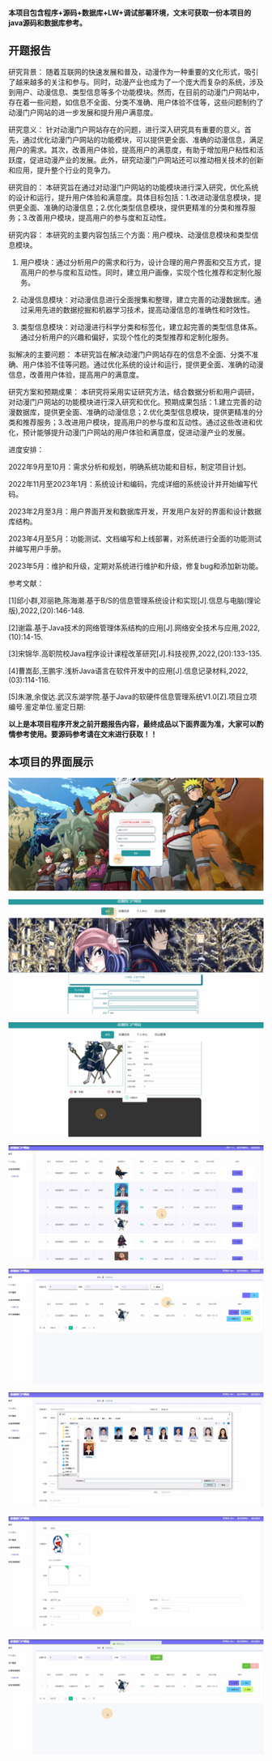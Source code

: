 ****本项目包含程序+源码+数据库+LW+调试部署环境，文末可获取一份本项目的java源码和数据库参考。****

## ******开题报告******

研究背景：
随着互联网的快速发展和普及，动漫作为一种重要的文化形式，吸引了越来越多的关注和参与。同时，动漫产业也成为了一个庞大而复杂的系统，涉及到用户、动漫信息、类型信息等多个功能模块。然而，在目前的动漫门户网站中，存在着一些问题，如信息不全面、分类不准确、用户体验不佳等，这些问题制约了动漫门户网站的进一步发展和提升用户满意度。

研究意义：
针对动漫门户网站存在的问题，进行深入研究具有重要的意义。首先，通过优化动漫门户网站的功能模块，可以提供更全面、准确的动漫信息，满足用户的需求。其次，改善用户体验，提高用户的满意度，有助于增加用户粘性和活跃度，促进动漫产业的发展。此外，研究动漫门户网站还可以推动相关技术的创新和应用，提升整个行业的竞争力。

研究目的：
本研究旨在通过对动漫门户网站的功能模块进行深入研究，优化系统的设计和运行，提升用户体验和满意度。具体目标包括：1.改进动漫信息模块，提供更全面、准确的动漫信息；2.优化类型信息模块，提供更精准的分类和推荐服务；3.改善用户模块，提高用户的参与度和互动性。

研究内容： 本研究的主要内容包括三个方面：用户模块、动漫信息模块和类型信息模块。

  1. 用户模块：通过分析用户的需求和行为，设计合理的用户界面和交互方式，提高用户的参与度和互动性。同时，建立用户画像，实现个性化推荐和定制化服务。

  2. 动漫信息模块：对动漫信息进行全面搜集和整理，建立完善的动漫数据库。通过采用先进的数据挖掘和机器学习技术，提高动漫信息的准确性和时效性。

  3. 类型信息模块：对动漫进行科学分类和标签化，建立起完善的类型信息体系。通过分析用户的兴趣和偏好，实现个性化的类型推荐和定制化服务。

拟解决的主要问题：
本研究旨在解决动漫门户网站存在的信息不全面、分类不准确、用户体验不佳等问题。通过优化系统的设计和运行，提供更全面、准确的动漫信息，改善用户体验，提高用户的满意度。

研究方案和预期成果：
本研究将采用实证研究方法，结合数据分析和用户调研，对动漫门户网站的功能模块进行深入研究和优化。预期成果包括：1.建立完善的动漫数据库，提供更全面、准确的动漫信息；2.优化类型信息模块，提供更精准的分类和推荐服务；3.改进用户模块，提高用户的参与度和互动性。通过这些改进和优化，预计能够提升动漫门户网站的用户体验和满意度，促进动漫产业的发展。

进度安排：

2022年9月至10月：需求分析和规划，明确系统功能和目标，制定项目计划。

2022年11月至2023年1月：系统设计和编码，完成详细的系统设计并开始编写代码。

2023年2月至3月：用户界面开发和数据库开发，开发用户友好的界面和设计数据库结构。

2023年4月至5月：功能测试、文档编写和上线部署，对系统进行全面的功能测试并编写用户手册。

2023年5月：维护和升级，定期对系统进行维护和升级，修复bug和添加新功能。

参考文献：

[1]邱小群,邓丽艳,陈海潮.基于B/S的信息管理系统设计和实现[J].信息与电脑(理论版),2022,(20):146-148.

[2]谢霜.基于Java技术的网络管理体系结构的应用[J].网络安全技术与应用,2022,(10):14-15.

[3]宋锦华.高职院校Java程序设计课程改革研究[J].科技视界,2022,(20):133-135.

[4]曹嵩彭,王鹏宇.浅析Java语言在软件开发中的应用[J].信息记录材料,2022,(03):114-116.

[5]朱澈,余俊达.武汉东湖学院.基于Java的软硬件信息管理系统V1.0[Z].项目立项编号.鉴定单位.鉴定日期:

****以上是本项目程序开发之前开题报告内容，最终成品以下面界面为准，大家可以酌情参考使用。要源码参考请在文末进行获取！！****

## ******本项目的界面展示******

![](./res/93aa5025d7f24902ae824e3635a8252a.png)

![](./res/b9c1b18ec04747bab352c8e0277910e4.png)

![](./res/d61bb22dac73434b9c261db8488045c5.png)

![](./res/9763ed0fcdae4ec693755ce847789e3a.png)

![](./res/63f93f4ff2c04816b9b1e44bfd570de8.png)

![](./res/1317459f2ced4207b57cda68f9580d0f.png)

![](./res/580d474a40914a6f8e8bde9361dfd819.png)

![](./res/27bb4cbb322547b6b3c5939b7b7160e9.png)

